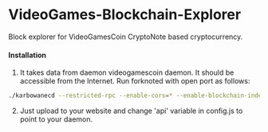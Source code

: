 # VideoGames-Blockchain-Explorer
Block explorer for VideoGamesCoin CryptoNote based cryptocurrency.

#### Installation

1) It takes data from daemon videogamescoin daemon. It should be accessible from the Internet. Run forknoted with open port as follows:
```bash
./karbowanecd --restricted-rpc --enable-cors=* --enable-blockchain-indexes --rpc-bind-ip=0.0.0.0 --rpc-bind-port=32348
```
2) Just upload to your website and change 'api' variable in config.js to point to your daemon.
